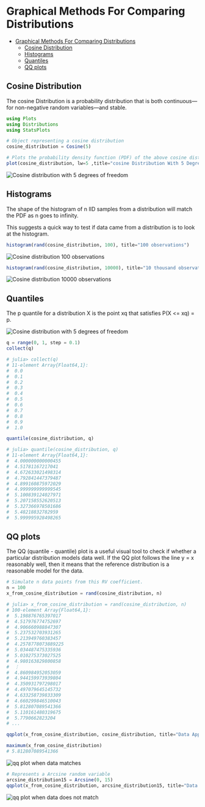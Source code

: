 # Graphical Methods For Comparing Distributions

- [Graphical Methods For Comparing Distributions](#graphical-methods-for-comparing-distributions)
  - [Cosine Distribution](#cosine-distribution)
  - [Histograms](#histograms)
  - [Quantiles](#quantiles)
  - [QQ plots](#qq-plots)

## Cosine Distribution

The cosine Distribution is a probability distribution that is both continuous—for non-negative random variables—and stable.

```julia
using Plots 
using Distributions
using StatsPlots

# Object representing a cosine distribution
cosine_distribution = Cosine(5)

# Plots the probability density function (PDF) of the above cosine distribution
plot(cosine_distribution, lw=5 ,title="cosine Distribution With 5 Degrees of Freedom")
```

![Cosine distribution with 5 degrees of freedom](output-plot-results-assignment/cosine-distribution-with-5-degrees-of-freedom.png)

## Histograms

The shape of the histogram of n IID samples from a distribution will match the PDF as n goes to infinity.

This suggests a quick way to test if data came from a distribution is to look at the histogram.

```julia
histogram(rand(cosine_distribution, 100), title="100 observations")
```

![Cosine distribution 100 observations](output-plot-results-assignment/histogram-of-n-iid-samples-hundred.png)

```julia
histogram(rand(cosine_distribution, 10000), title="10 thousand observations")
```

![Cosine distribution 10000 observations](output-plot-results-assignment/histogram-of-n-iid-samples-thousands.png)

## Quantiles

The p quantile for a distribution X is the point xq that satisfies P(X <= xq) = p.

![Cosine distribution with 5 degrees of freedom](output-plot-results-assignment/cosine-distribution-with-5-degrees-of-freedom.png)

```julia
q = range(0, 1, step = 0.1)
collect(q)

# julia> collect(q)
# 11-element Array{Float64,1}:
#  0.0
#  0.1
#  0.2
#  0.3
#  0.4
#  0.5
#  0.6
#  0.7
#  0.8
#  0.9
#  1.0

quantile(cosine_distribution, q)

# julia> quantile(cosine_distribution, q)
# 11-element Array{Float64,1}:
#  4.000000000000455
#  4.51781167217041
#  4.672633021498314
#  4.792841447379487
#  4.899160875972029
#  4.999999999999545
#  5.100839124027971
#  5.207158552620513
#  5.327366978501686
#  5.48218832782959
#  5.999995928498265 
```

## QQ plots

The QQ (quantile - quantile) plot is a useful visual tool to check if whether a particular distribution models data well.
If the QQ plot follows the line y = x reasonably well, then it means that the reference distribution is a reasonable model for the data.

```julia
# Simulate n data points from this RV coefficient.
n = 100
x_from_cosine_distribution = rand(cosine_distribution, n)

# julia> x_from_cosine_distribution = rand(cosine_distribution, n)
# 100-element Array{Float64,1}:
#  5.198876765397017
#  4.517976774752697
#  4.906660988847307
#  5.237532703931265
#  5.213949760383457
#  4.2578778073889225
#  5.034487475335936
#  5.010275373027525
#  4.980163829800858
#  ⋮
#  4.860984952053059
#  4.944159973939804
#  4.350931797298017
#  4.497079645145732
#  4.633258739833309
#  4.660299846510043
#  5.812807089541366
#  5.110161480319675
#  5.7790662823204
# ...

qqplot(x_from_cosine_distribution, cosine_distribution, title="Data Appears To Match Distribution")

maximum(x_from_cosine_distribution)
# 5.812807089541366
```

![qq plot when data matches](output-plot-results-assignment/data-appears-to-match-distribution.png)

```julia
# Represents a Arcsine random variable
arcsine_distribution15 = Arcsine(0, 15)
qqplot(x_from_cosine_distribution, arcsine_distribution15, title="Data DOES NOT match distribution")
```

![qq plot when data does not match](output-plot-results-assignment/data-does-not-match-distribution.png)
